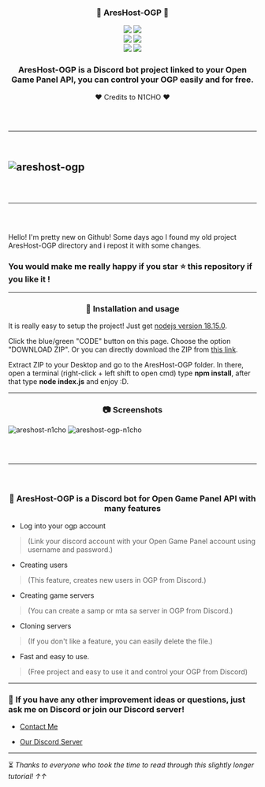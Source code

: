 ### <div align="center"> 🎃 AresHost-OGP 🎃

<div align="center">
    <img src="https://img.shields.io/github/languages/top/notN1CHO/AresHost-OGP?color=%23000000">
    <img src="https://img.shields.io/github/stars/notN1CHO/AresHost-OGP?color=%23000000&logoColor=%23000000">
    <br>
    <img src="https://img.shields.io/github/commit-activity/w/notN1CHO/AresHost-OGP?color=%23000000"> 
    <img src="https://img.shields.io/github/last-commit/notN1CHO/AresHost-OGP?color=%23000000&logoColor=%23000000">
    <br>
    <img src="https://img.shields.io/github/issues/notN1CHO/AresHost-OGP?color=%23000000&logoColor=%23000000">
    <img src="https://img.shields.io/github/issues-closed/notN1CHO/AresHost-OGP?color=%23000000&logoColor=%23000000">



### AresHost-OGP is a Discord bot project linked to your Open Game Panel API, you can control your OGP easily and for free. 

 ❤️ Credits to N1CHO ❤️

</div>
<hr style="border-radius: 2%; margin-top: 60px; margin-bottom: 60px;" noshade="" size="20" width="100%">

![areshost-ogp](https://cdn.discordapp.com/attachments/867378834559336458/1090343698568577074/8cf124dc6dee2b8d80c251536578a129.jpg)
---------------------------------------------------------------------------------------------------
<hr style="border-radius: 2%; margin-top: 60px; margin-bottom: 60px;" noshade="" size="20" width="100%">

Hello! I'm pretty new on Github! Some days ago I found my old project AresHost-OGP directory and i repost it with some changes.

### You would make me really happy if you star ⭐ this repository if you like it !
---------------------------------------------------------------------------------------------------
<div align="center">

### 💉 **Installation and usage**

</div>

It is really easy to setup the project! Just get [nodejs version 18.15.0](https://nodejs.org/dist/latest-v18.x/node-v18.15.0-x64.msi).

Click the blue/green "CODE" button on this page. Choose the option "DOWNLOAD ZIP". Or you can directly download the ZIP from [this link](https://github.com/notN1CHO/AresHost-OGP/archive/refs/heads/main.zip).

Extract ZIP to your Desktop and go to the AresHost-OGP folder. In there, open a terminal (right-click + left shift to open cmd) type **npm install**, after that type **node index.js** and enjoy :D.

---------------------------------------------------------------------------------------------------
<div align="center">

### 📷 **Screenshots**

</div>

![areshost-n1cho](https://media.discordapp.net/attachments/867378834559336458/1090348043527802910/image.png)
![areshost-ogp-n1cho](https://media.discordapp.net/attachments/867378834559336458/1090348491529781288/image.png)
<hr style="border-radius: 2%; margin-top: 60px; margin-bottom: 60px;" noshade="" size="20" width="100%">

<div align="center">

### 🎈 **AresHost-OGP is a Discord bot for Open Game Panel API with many features**

</div>

- Log into your ogp account
> (Link your discord account with your Open Game Panel account using username and password.)

- Creating users 
> (This feature, creates new users in OGP from Discord.)

- Creating game servers
> (You can create a samp or mta sa server in OGP from Discord.)

- Cloning servers 
> (If you don't like a feature, you can easily delete the file.)

- Fast and easy to use.
> (Free project and easy to use it and control your OGP from Discord)
------------------------------------------------------------------------------------------------------------
### 📝 **If you have any other improvement ideas or questions, just ask me on Discord or join our Discord server!**

- [Contact Me](https://discordlookup.com/user/704896961563590767)


- [Our Discord Server](https://discord.gg/areshost-company-896440235917971476)                                                                                                                                                                      
------------------------------------------------------------------------------------------------------------
⏳ *Thanks to everyone who took the time to read through this slightly longer tutorial! ↑↑*
